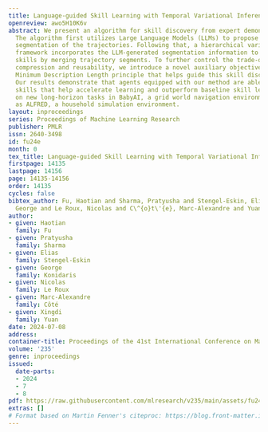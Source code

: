 ```yaml
---
title: Language-guided Skill Learning with Temporal Variational Inference
openreview: awo5H10K6v
abstract: We present an algorithm for skill discovery from expert demonstrations.
  The algorithm first utilizes Large Language Models (LLMs) to propose an initial
  segmentation of the trajectories. Following that, a hierarchical variational inference
  framework incorporates the LLM-generated segmentation information to discover reusable
  skills by merging trajectory segments. To further control the trade-off between
  compression and reusability, we introduce a novel auxiliary objective based on the
  Minimum Description Length principle that helps guide this skill discovery process.
  Our results demonstrate that agents equipped with our method are able to discover
  skills that help accelerate learning and outperform baseline skill learning approaches
  on new long-horizon tasks in BabyAI, a grid world navigation environment, as well
  as ALFRED, a household simulation environment.
layout: inproceedings
series: Proceedings of Machine Learning Research
publisher: PMLR
issn: 2640-3498
id: fu24e
month: 0
tex_title: Language-guided Skill Learning with Temporal Variational Inference
firstpage: 14135
lastpage: 14156
page: 14135-14156
order: 14135
cycles: false
bibtex_author: Fu, Haotian and Sharma, Pratyusha and Stengel-Eskin, Elias and Konidaris,
  George and Le Roux, Nicolas and C\^{o}t\'{e}, Marc-Alexandre and Yuan, Xingdi
author:
- given: Haotian
  family: Fu
- given: Pratyusha
  family: Sharma
- given: Elias
  family: Stengel-Eskin
- given: George
  family: Konidaris
- given: Nicolas
  family: Le Roux
- given: Marc-Alexandre
  family: Côté
- given: Xingdi
  family: Yuan
date: 2024-07-08
address:
container-title: Proceedings of the 41st International Conference on Machine Learning
volume: '235'
genre: inproceedings
issued:
  date-parts:
  - 2024
  - 7
  - 8
pdf: https://raw.githubusercontent.com/mlresearch/v235/main/assets/fu24e/fu24e.pdf
extras: []
# Format based on Martin Fenner's citeproc: https://blog.front-matter.io/posts/citeproc-yaml-for-bibliographies/
---
```

